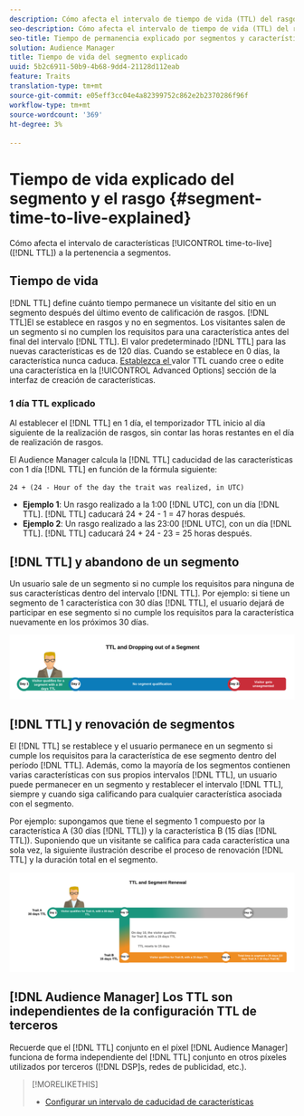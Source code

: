 ```yaml
---
description: Cómo afecta el intervalo de tiempo de vida (TTL) del rasgo a la pertenencia a segmentos.
seo-description: Cómo afecta el intervalo de tiempo de vida (TTL) del rasgo a la pertenencia a segmentos.
seo-title: Tiempo de permanencia explicado por segmentos y características
solution: Audience Manager
title: Tiempo de vida del segmento explicado
uuid: 5b2c6911-50b9-4b68-9dd4-21128d112eab
feature: Traits
translation-type: tm+mt
source-git-commit: e05eff3cc04e4a82399752c862e2b2370286f96f
workflow-type: tm+mt
source-wordcount: '369'
ht-degree: 3%

---
```



# Tiempo de vida explicado del segmento y el rasgo {#segment-time-to-live-explained}

Cómo afecta el intervalo de características [!UICONTROL time-to-live] ([!DNL TTL]) a la pertenencia a segmentos.

<!-- segment-ttl-explained.xml -->

## Tiempo de vida

[!DNL TTL] define cuánto tiempo permanece un visitante del sitio en un segmento después del último evento de calificación de rasgos. [!DNL TTL]El se establece en rasgos y no en segmentos. Los visitantes salen de un segmento si no cumplen los requisitos para una característica antes del final del intervalo [!DNL TTL]. El valor predeterminado [!DNL TTL] para las nuevas características es de 120 días. Cuando se establece en 0 días, la característica nunca caduca. [Establezca el ](../../features/traits/create-onboarded-rule-based-traits.md#set-expiration-interval) valor TTL cuando cree o edite una característica en la  [!UICONTROL Advanced Options] sección de la interfaz de creación de características.

### 1 día TTL explicado

Al establecer el [!DNL TTL] en 1 día, el temporizador TTL inicio al día siguiente de la realización de rasgos, sin contar las horas restantes en el día de realización de rasgos.

El Audience Manager calcula la [!DNL TTL] caducidad de las características con 1 día [!DNL TTL] en función de la fórmula siguiente:

`24 + (24 - Hour of the day the trait was realized, in UTC)`

* **Ejemplo 1**: Un rasgo realizado a la 1:00  [!DNL UTC], con un día  [!DNL TTL]. [!DNL TTL] caducará 24 + 24 - 1 = 47 horas después.
* **Ejemplo 2**: Un rasgo realizado a las 23:00  [!DNL UTC], con un día  [!DNL TTL]. [!DNL TTL] caducará 24 + 24 - 23 = 25 horas después.

## [!DNL TTL] y abandono de un segmento

Un usuario sale de un segmento si no cumple los requisitos para ninguna de sus características dentro del intervalo [!DNL TTL]. Por ejemplo: si tiene un segmento de 1 característica con 30 días [!DNL TTL], el usuario dejará de participar en ese segmento si no cumple los requisitos para la característica nuevamente en los próximos 30 días.

![](assets/ttl-explained.png)

## [!DNL TTL] y renovación de segmentos

El [!DNL TTL] se restablece y el usuario permanece en un segmento si cumple los requisitos para la característica de ese segmento dentro del período [!DNL TTL]. Además, como la mayoría de los segmentos contienen varias características con sus propios intervalos [!DNL TTL], un usuario puede permanecer en un segmento y restablecer el intervalo [!DNL TTL], siempre y cuando siga calificando para cualquier característica asociada con el segmento.

Por ejemplo: supongamos que tiene el segmento 1 compuesto por la característica A (30 días [!DNL TTL]) y la característica B (15 días [!DNL TTL]). Suponiendo que un visitante se califica para cada característica una sola vez, la siguiente ilustración describe el proceso de renovación [!DNL TTL] y la duración total en el segmento.

![](assets/ttl-renewal.png)

## [!DNL Audience Manager] Los TTL son independientes de la configuración TTL de terceros

Recuerde que el [!DNL TTL] conjunto en el píxel [!DNL Audience Manager] funciona de forma independiente del [!DNL TTL] conjunto en otros píxeles utilizados por terceros ([!DNL DSP]s, redes de publicidad, etc.).

>[!MORELIKETHIS]
>
>* [Configurar un intervalo de caducidad de características](../../features/traits/create-onboarded-rule-based-traits.md#set-expiration-interval)

